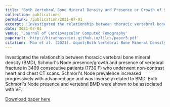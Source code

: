 ```yaml
---
title: "Both Vertebral Bone Mineral Density and Presence or Growth of Schmorl's Node Are Important Pedictors for Future Vertebral Fracture"
collection: publications
permalink: /publication/2021-07-01
excerpt: 'Investigated the relationship between thoracic vertebral bone mineral density (BMD), Schmorl's Node presence/growth and presence of vertebral fracture in 3409 consecutive patients (1730 F) who underwent non-contrast heart and chest CT scans. Schmorl's Node prevalence increased progressively with advanced age and was inversely related to BMD. Both Schmorl's Node presence and vertebral BMD were shown to be associated with VF.'
date: 2021-07-01
venue: 'Journal of Cardiovascular Computed Tomography'
paperurl: 'http://hiradhosseini.github.io/files/paper3.pdf'
citation: 'Mao et al. (2021). &quot;Both Vertebral Bone Mineral Density and Presence or Growth of Schmorl's Node Are Important Pedictors for Future Vertebral Fracture.&quot; <i>Journal of Cardiovascular Computed Tomography</i>. 15(3).'
---
```

Investigated the relationship between thoracic vertebral bone mineral density (BMD), Schmorl's Node presence/growth and presence of vertebral fracture in 3409 consecutive patients (1730 F) who underwent non-contrast heart and chest CT scans. Schmorl's Node prevalence increased progressively with advanced age and was inversely related to BMD. Both Schmorl's Node presence and vertebral BMD were shown to be associated with VF.

[Download paper here](http://hiradhosseini.github.io/files/paper3.pdf)

